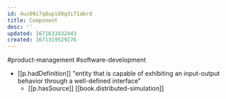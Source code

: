 ```yaml
---
id: 4us09i7q8upi80q3i71abrd
title: Component
desc: ''
updated: 1671633432443
created: 1671319529276
---
```


 #product-management #software-development
  
- [[p.hadDefinition]] "entity that is capable of exhibiting an input-output behavior through a well-defined interface"
  - [[p.hasSource]] [[book.distributed-simulation]]
